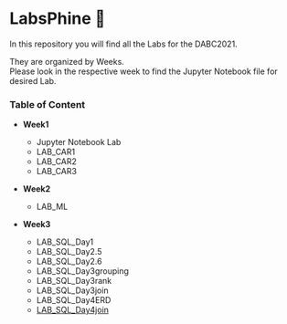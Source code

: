 # LabsPhine :fox_face:

In this repository you will find all the Labs for the DABC2021.

They are organized by Weeks.
<br>
Please look in the respective week to find the Jupyter Notebook file for desired Lab.


### Table of Content
- **Week1**
  - Jupyter Notebook Lab
  - LAB_CAR1
  - LAB_CAR2
  - LAB_CAR3

- **Week2**
  - LAB_ML

- **Week3**
  - LAB_SQL_Day1
  - LAB_SQL_Day2.5
  - LAB_SQL_Day2.6
  - LAB_SQL_Day3grouping
  - LAB_SQL_Day3rank
  - LAB_SQL_Day3join
  - LAB_SQL_Day4ERD
  - [LAB_SQL_Day4join](https://github.com/JosephineBiedermann/LabsPhine/blob/main/Week3/LAB_SQL_DAY4join.sql)
